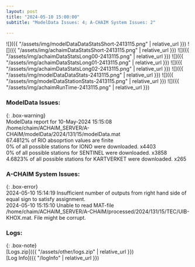 ```yaml
---
layout: post
title: "2024-05-10 15:00:00"
subtitle: "ModelData Issues: 4; A-CHAIM System Issues: 2"

---
```


![]({{ "/assets/img/modelDataDataStatsShort-2413115.png" | relative_url }})
![]({{ "/assets/img/achaimDataStatsShort-2413115.png" | relative_url }})
![]({{ "/assets/img/achaimDataStatsLong00-2413115.png" | relative_url }})
![]({{ "/assets/img/achaimDataStatsLong01-2413115.png" | relative_url }})
![]({{ "/assets/img/achaimDataStatsLong02-2413115.png" | relative_url }})
![]({{ "/assets/img/modelDataDataStats-2413115.png" | relative_url }})
![]({{ "/assets/img/modelDataStationStats-2413115.png" | relative_url }})
![]({{ "/assets/img/achaimRunTime-2413115.png" | relative_url }})


### ModelData Issues:  
  
{: .box-warning}  
 ModelData report for 10-May-2024 15:15:08   
 /home/chaim/ACHAIM_SERVER/A-CHAIM/modelData/2024/131/15/modelData.mat   
 67.4812% of RIO absoprtion values are finite   
 0% of all possible stations for IONO were downloaded. x4403   
 0% of all possible stations for SENTINEL were downloaded. x3858   
 4.6823% of all possible stations for KARTVERKET were downloaded. x265   
  
### A-CHAIM System Issues:  
  
{: .box-error}  
2024-05-10 15:14:19 Insufficient number of outputs from right hand side of equal sign to satisfy assignment.  
2024-05-10 15:15:10 Unable to read MAT-file /home/chaim/ACHAIM_SERVER/A-CHAIM/processed/2024/131/15/TEC/UIB-KHOX.mat. File might be corrupt.  

### Logs:  
  
{: .box-note}  
[Logs.zip]({{ "/assets/other/logs.zip" | relative_url }})  
[Log Info]({{ "/logInfo" | relative_url }})  

